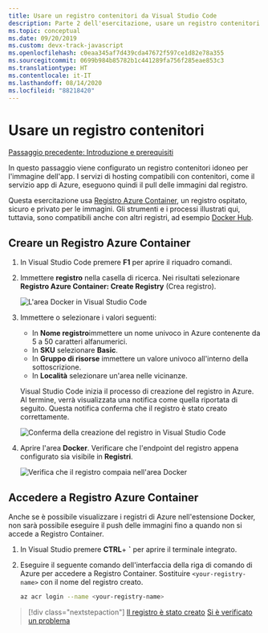 ```yaml
---
title: Usare un registro contenitori da Visual Studio Code
description: Parte 2 dell'esercitazione, usare un registro contenitori
ms.topic: conceptual
ms.date: 09/20/2019
ms.custom: devx-track-javascript
ms.openlocfilehash: c0eaa345af7d439cda47672f597ce1d82e78a355
ms.sourcegitcommit: 0699b984b85782b1c441289fa756f285eae853c3
ms.translationtype: HT
ms.contentlocale: it-IT
ms.lasthandoff: 08/14/2020
ms.locfileid: "88218420"
---
```

# <a name="use-a-container-registry"></a>Usare un registro contenitori

[Passaggio precedente: Introduzione e prerequisiti](tutorial-vscode-docker-node-01.md)

In questo passaggio viene configurato un registro contenitori idoneo per l'immagine dell'app. I servizi di hosting compatibili con contenitori, come il servizio app di Azure, eseguono quindi il pull delle immagini dal registro.

Questa esercitazione usa [Registro Azure Container](https://azure.microsoft.com/services/container-registry/), un registro ospitato, sicuro e privato per le immagini. Gli strumenti e i processi illustrati qui, tuttavia, sono compatibili anche con altri registri, ad esempio [Docker Hub](https://hub.docker.com/).

## <a name="create-an-azure-container-registry"></a>Creare un Registro Azure Container

1. In Visual Studio Code premere **F1** per aprire il riquadro comandi.

1. Immettere **registro** nella casella di ricerca. Nei risultati selezionare **Registro Azure Container: Create Registry** (Crea registro).

   ![L'area Docker in Visual Studio Code](media/deploy-containers/docker-create-registry.jpg)

1. Immettere o selezionare i valori seguenti:

    - In **Nome registro**immettere un nome univoco in Azure contenente da 5 a 50 caratteri alfanumerici.
    - In **SKU** selezionare **Basic**.
    - In **Gruppo di risorse** immettere un valore univoco all'interno della sottoscrizione.
    - In **Località** selezionare un'area nelle vicinanze.

    Visual Studio Code inizia il processo di creazione del registro in Azure. Al termine, verrà visualizzata una notifica come quella riportata di seguito. Questa notifica conferma che il registro è stato creato correttamente.

   ![Conferma della creazione del registro in Visual Studio Code](media/deploy-containers/registry-created.jpg)

1. Aprire l'area **Docker**. Verificare che l'endpoint del registro appena configurato sia visibile in **Registri**.

   ![Verifica che il registro compaia nell'area Docker](media/deploy-containers/docker-explorer-registry.jpg)

## <a name="sign-in-to-azure-container-registry"></a>Accedere a Registro Azure Container

Anche se è possibile visualizzare i registri di Azure nell'estensione Docker, non sarà possibile eseguire il push delle immagini fino a quando non si accede a Registro Container.

1. In Visual Studio premere **CTRL**+ **`** per aprire il terminale integrato.

1. Eseguire il seguente comando dell'interfaccia della riga di comando di Azure per accedere a Registro Container. Sostituire `<your-registry-name>` con il nome del registro creato.

    ```bash
    az acr login --name <your-registry-name>
    ```

> [!div class="nextstepaction"]
> [Il registro è stato creato](tutorial-vscode-docker-node-03.md) [Si è verificato un problema](https://www.research.net/r/PWZWZ52?tutorial=docker-extension&step=create-registry)
 